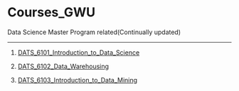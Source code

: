 # Courses_GWU

Data Science Master Program related(Continually updated)

---

1. [DATS_6101_Introduction_to_Data_Science]()

2. [DATS_6102_Data_Warehousing]()

3. [DATS_6103_Introduction_to_Data_Mining]()

